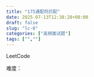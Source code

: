 ```yaml
---
title: "175通配符匹配"
date: 2025-07-13T12:38:28+08:00
draft: false
slug: "lc-0"
categories: ["高频面试题"]
tags: ["",""]
---
```


LeetCode

难度：

<!--more-->

```cpp

```
